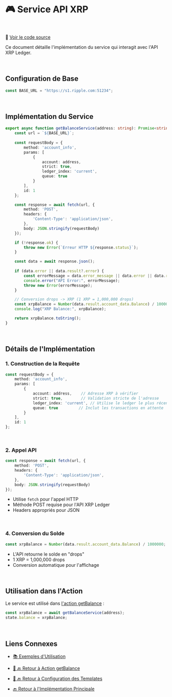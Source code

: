 # 🎮 Service API XRP

<br />

📂 [Voir le code source](../../packages/plugin-workshop-42blockchain/src/services/getBalanceService.ts)

Ce document détaille l'implémentation du service qui interagit avec l'API XRP Ledger.

<br />

## Configuration de Base

```typescript
const BASE_URL = "https://s1.ripple.com:51234";
```

<br />

## Implémentation du Service

```typescript
export async function getBalanceService(address: string): Promise<string> {
    const url = `${BASE_URL}`;
    
    const requestBody = {
        method: 'account_info',
        params: [
            {
                account: address,
                strict: true,
                ledger_index: 'current',
                queue: true
            }
        ],
        id: 1
    };

    const response = await fetch(url, {
        method: 'POST',
        headers: {
            'Content-Type': 'application/json',
        },
        body: JSON.stringify(requestBody)
    });

    if (!response.ok) {
        throw new Error(`Erreur HTTP ${response.status}`);
    }

    const data = await response.json();
    
    if (data.error || data.result?.error) {
        const errorMessage = data.error_message || data.error || data.result?.error;
        console.error("API Error:", errorMessage);
        throw new Error(errorMessage);
    }

    // Conversion drops -> XRP (1 XRP = 1,000,000 drops)
    const xrpBalance = Number(data.result.account_data.Balance) / 1000000;
    console.log("XRP Balance:", xrpBalance);

    return xrpBalance.toString();
}
```

<br />

## Détails de l'Implémentation

### 1. Construction de la Requête

```typescript
const requestBody = {
    method: 'account_info',
    params: [
        {
            account: address,    // Adresse XRP à vérifier
            strict: true,        // Validation stricte de l'adresse
            ledger_index: 'current', // Utilise le ledger le plus récent
            queue: true         // Inclut les transactions en attente
        }
    ],
    id: 1
};
```

<br />

### 2. Appel API

```typescript
const response = await fetch(url, {
    method: 'POST',
    headers: {
        'Content-Type': 'application/json',
    },
    body: JSON.stringify(requestBody)
});
```

- Utilise `fetch` pour l'appel HTTP
- Méthode POST requise pour l'API XRP Ledger
- Headers appropriés pour JSON

<br />



### 4. Conversion du Solde

```typescript
const xrpBalance = Number(data.result.account_data.Balance) / 1000000;
```

- L'API retourne le solde en "drops"
- 1 XRP = 1,000,000 drops
- Conversion automatique pour l'affichage

<br />

## Utilisation dans l'Action

Le service est utilisé dans [l'action getBalance](./action.md) :

```typescript
const xrpBalance = await getBalanceService(address);
state.balance = xrpBalance;
```

<br />

## Liens Connexes

- [📚 Exemples d'Utilisation](./examples.md)


- [🎯 🔙 Retour à Action getBalance](./action.md)
- [📝 🔙 Retour à Configuration des Templates](./templates.md)
- [🔙 Retour à l'Implémentation Principale](../plugin-implementation.md) 
